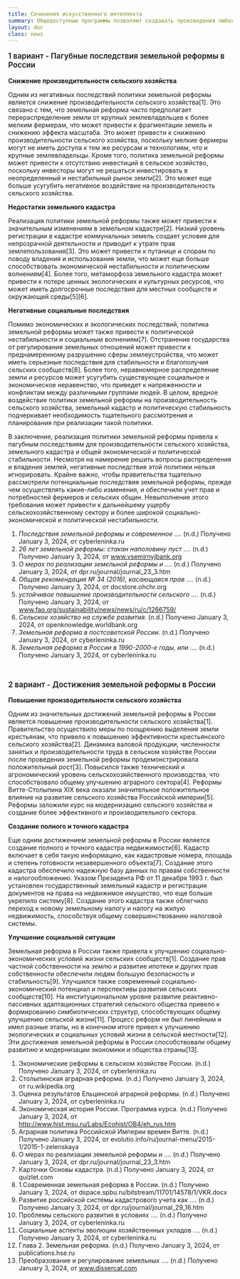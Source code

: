 ```yaml
---
title: Сочинения искусственного интеллекта
summary: Общедоступные программы позволяют создавать произведения любого объема и содержания
layout: doc
class: news  
---
```


<p style="font-size: 120%; font-weight: 600;"> 1 вариант - Пагубные последствия земельной реформы в России </p>

**Снижение производительности сельского хозяйства**

Одним из негативных последствий политики земельной реформы является снижение производительности сельского хозяйства[1]. Это связано с тем, что земельная реформа часто предполагает перераспределение земли от крупных землевладельцев к более мелким фермерам, что может привести к фрагментации земель и снижению эффекта масштаба. Это может привести к снижению производительности сельского хозяйства, поскольку мелкие фермеры могут не иметь доступа к тем же ресурсам и технологиям, что и крупные землевладельцы. Кроме того, политика земельной реформы может привести к отсутствию инвестиций в сельское хозяйство, поскольку инвесторы могут не решаться инвестировать в неопределенный и нестабильный рынок земли[2]. Это может еще больше усугубить негативное воздействие на производительность сельского хозяйства.

**Недостатки земельного кадастра**

Реализация политики земельной реформы также может привести к значительным изменениям в земельном кадастре[2]. Низкий уровень регистрации в кадастре коммунальных земель создает условия для непрозрачной деятельности и приводит к утрате прав землепользования[3]. Это может привести к путанице и спорам по поводу владения и использования земли, что может еще больше способствовать экономической нестабильности и политическим волнениям[4]. Более того, метаморфоза земельного кадастра может привести к потере ценных экологических и культурных ресурсов, что может иметь долгосрочные последствия для местных сообществ и окружающей среды[5][6].

**Негативные социальные последствия**

Помимо экономических и экологических последствий, политика земельной реформы может также привести к политической нестабильности и социальным волнениям[7]. Отстранение государства от регулирования земельных отношений может привести к преднамеренному разрушению сферы землеустройства, что может иметь серьезные последствия для стабильности и благополучия сельских сообществ[8]. Более того, неравномерное распределение земли и ресурсов может усугубить существующее социальное и экономическое неравенство, что приведет к напряженности и конфликтам между различными группами людей. В целом, вредное воздействие политики земельной реформы на производительность сельского хозяйства, земельный кадастр и политическую стабильность подчеркивает необходимость тщательного рассмотрения и планирования при реализации такой политики.

В заключение, реализация политики земельной реформы привела к пагубным последствиям для производительности сельского хозяйства, земельного кадастра и общей экономической и политической стабильности. Несмотря на намерение решить вопросы распределения и владения землей, негативные последствия этой политики нельзя игнорировать. Крайне важно, чтобы правительства тщательно рассмотрели потенциальные последствия земельной реформы, прежде чем осуществлять какие-либо изменения, и обеспечили учет прав и потребностей фермеров и сельских общин. Невыполнение этого требования может привести к дальнейшему ущербу сельскохозяйственному сектору и более широкой социально-экономической и политической нестабильности.

1. *Последствия земельной реформы и современное ...*. (n.d.) Получено January 3, 2024, от cyberleninka.ru
2. *26 лет земельной реформы: стакан наполовину пуст ...*. (n.d.) Получено January 3, 2024, от www.vsemirnyjbank.org
3. *О мерах по реализации земельной реформы и ...*. (n.d.) Получено January 3, 2024, от dpr.ru/journal/journal_23_3.htm
4. *Общая рекомендация № 34 (2016), касающаяся прав ...*. (n.d.) Получено January 3, 2024, от docstore.ohchr.org
5. *устойчивое повышение производительности сельского ...*. (n.d.) Получено January 3, 2024, от www.fao.org/sustainability/news/news/ru/c/1266759/
6. *Сельское хозяйство на службе развития*. (n.d.) Получено January 3, 2024, от openknowledge.worldbank.org
7. *Земельная реформа в постсоветской России*. (n.d.) Получено January 3, 2024, от cyberleninka.ru
8. *Земельная реформа в России в 1990-2000-е годы, или ...*. (n.d.) Получено January 3, 2024, от cyberleninka.ru

<br>

<p style="font-size: 120%; font-weight: 600;"> 2 вариант - Достижения земельной реформы в России</p>

**Повышение производительности сельского хозяйства**

Одним из значительных достижений земельной реформы в России является повышение производительности сельского хозяйства[1]. Правительство осуществило меры по поощрению выделения земли крестьянам, что привело к повышению эффективности крестьянского сельского хозяйства[2]. Динамика валовой продукции, численности занятых и производительности труда в сельском хозяйстве России после проведения земельной реформы продемонстрировала положительный рост[3]. Повысился также технический и агрономический уровень сельскохозяйственного производства, что способствовало общему улучшению аграрного сектора[4]. Реформы Витте-Столыпина XIX века оказали значительное положительное влияние на развитие сельского хозяйства Российской империи[5]. Реформы заложили курс на модернизацию сельского хозяйства и создание более эффективного и производительного сектора.

**Создание полного и точного кадастра**

Еще одним достижением земельной реформы в России является создание полного и точного кадастра недвижимости[6]. Кадастр включает в себя такую информацию, как кадастровые номера, площадь и степень готовности незавершенного объекта[7]. Создание этого кадастра обеспечило надежную базу данных по правам собственности и налогообложению. Указом Президента РФ от 11 декабря 1993 г. был установлен государственный земельный кадастр и регистрация документов на права на недвижимое имущество, что еще больше укрепило систему[8]. Создание этого кадастра также облегчило переход к новому земельному налогу и налогу на жилую недвижимость, способствуя общему совершенствованию налоговой системы.

**Улучшение социальной ситуации**

Земельная реформа в России также привела к улучшению социально-экономических условий жизни сельских сообществ[1]. Создание прав частной собственности на землю и развитие ипотеки и других прав собственности обеспечили людям большую безопасность и стабильность[9]. Улучшился также современный социально-экономический потенциал и перспективы развития сельских сообществ[10]. На институциональном уровне развитие реактивно-пассивных адаптационных стратегий сельского общества привело к формированию симбиотических структур, способствующих общему улучшению сельской жизни[11]. Процесс реформ не был линейным и имел разные этапы, но в конечном итоге привел к улучшению экологических и социальных условий жизни в сельской местности[12]. Эти достижения земельной реформы в России способствовали общему развитию и модернизации экономики и общества страны[13].

1. Экономические реформы в сельском хозяйстве России. (n.d.)  Получено January 3, 2024, от cyberleninka.ru 
2. Столыпинская аграрная реформа. (n.d.)  Получено January 3, 2024, от ru.wikipedia.org 
3. Оценка результатов Ельцинской аграрной реформы. (n.d.)  Получено January 3, 2024, от cyberleninka.ru 
4. Экономическая история России. Программа курса. (n.d.)  Получено January 3, 2024, от http://www.hist.msu.ru/Labs/Ecohist/OB4/eh_rus.htm 
5. Аграрная политика Российской Империи времен Витте. (n.d.)  Получено January 3, 2024, от evolutio.info/ru/journal-menu/2015-1/2015-1-zelenskaya 
6. О мерах по реализации земельной реформы и .... (n.d.)  Получено January 3, 2024, от dpr.ru/journal/journal_23_3.htm 
7. Карточки Основы кадастра. (n.d.)  Получено January 3, 2024, от quizlet.com 
8. 1.Современная земельная реформа в России. (n.d.)  Получено January 3, 2024, от dspace.spbu.ru/bitstream/11701/14578/1/VKR.docx 
9. Развитие российской системы кадастрового учета как .... (n.d.)  Получено January 3, 2024, от dpr.ru/journal/journal_29_16.htm 
10. Проблемы сельского развития в условиях .... (n.d.)  Получено January 3, 2024, от cyberleninka.ru 
11. Социальные аспекты эволюции хозяйственных укладов .... (n.d.)  Получено January 3, 2024, от cyberleninka.ru 
12. Глава 2. Земельная реформа. (n.d.)  Получено January 3, 2024, от publications.hse.ru 
13. Преобразование и регулирование земельных .... (n.d.)  Получено January 3, 2024, от www.dissercat.com   
